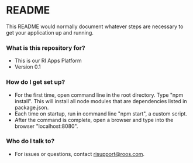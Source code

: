 # README #

This README would normally document whatever steps are necessary to get your application up and running.

### What is this repository for? ###

* This is our RI Apps Platform 
* Version 0.1

### How do I get set up? ###

* For the first time, open command line in the root directory. Type "npm install". This will install all node modules that are dependencies listed in package.json.
* Each time on startup, run in command line "npm start", a custom script.
* After the command is complete, open a browser and type into the browser "localhost:8080".


### Who do I talk to? ###

* For issues or questions, contact risupport@roos.com.